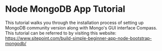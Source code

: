 # Node MongoDB App Tutorial
This tutorial walks you through the installation process of setting up MongoDB community version along with Mongo's GUI interface Compass.
This tutorial can be referred to by visiting this website: https://www.sitepoint.com/build-simple-beginner-app-node-bootstrap-mongodb/
